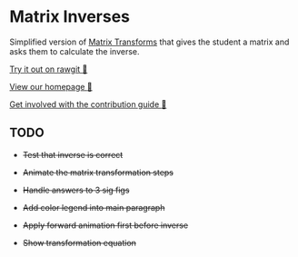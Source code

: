 # Matrix Inverses

Simplified version of [Matrix Transforms](https://github.com/UoBEdTechSTEMM/MatrixTransforms) that gives the student a matrix and asks them to calculate the inverse.


[Try it out on rawgit :sushi:](https://rawgit.com/UoBEdTechSTEMM/SimpleMatrixInverse/master/index.html)

[View our homepage :tada:](https://github.com/UoBEdTechSTEMM/UoBEdTechSTEMM)

[Get involved with the contribution guide :crystal_ball:](https://github.com/UoBEdTechSTEMM/Contribution)


## TODO

* ~~Test that inverse is correct~~

* ~~Animate the matrix transformation steps~~

* ~~Handle answers to 3 sig figs~~

* ~~Add color legend into main paragraph~~

* ~~Apply forward animation first before inverse~~

* ~~Show transformation equation~~
